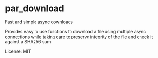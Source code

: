# par_download

Fast and simple async downloads

Provides easy to use functions to download a file using multiple async connections
while taking care to preserve integrity of the file and check it against a SHA256 sum

License: MIT
